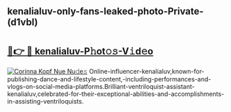 ## kenalialuv-only-fans​-leaked-photo​-Private-(d1vbl)


# <h2><a href="https://mediaupload.pro?title=kenalialuv&ref=git">🔗👉 🔴 kenalialuv-P𝚑ot𝚘𝚜-V𝚒d𝚎o</a></h2>

[![Corinna Kopf Nue Nu𝚍e𝚜](https://i.imgur.com/0qMVB7G.gif)](https://mediaupload.pro?title=kenalialuv&ref=git)
Online-influencer-kenalialuv,known-for-publishing-dance-and-lifestyle-content,-including-performances-and-vlogs-on-social-media-platforms.Brilliant-ventriloquist-assistant-kenalialuv,celebrated-for-their-exceptional-abilities-and-accomplishments-in-assisting-ventriloquists.  